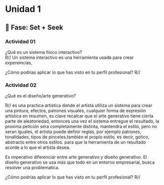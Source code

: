 # Unidad 1

## 🔎 Fase: Set + Seek
### Actividad 01
¿Qué es un sistema físico interactivo?  
R// Un sistema interactivo es una herramienta usada para crear expereincias,

¿Cómo podrías aplicar lo que has visto en tu perfil profesional?
R//

### Actividad 02
¿Qué es el diseño/arte generativo?

R// es una practica artistica donde el artista utiliza 
un sistema para crear una pintura, efectos, patrones visuales, cualquier forma de expresión artistica en resumen, es clave recalcar que el arte generativo tiene 
cierta parte de aleatoriedad, entonces una vez el sistema entregue el resultado, la proxima petición sera completamente distinta, mantendra el estilo, pero no seran iguales, el artista puede definir reglas, por ejemplo patrones, tonalidades, tipos de pinceles,también el propio estilo, es decir, gotico, abstracto entre otros estilos. para que la herramienta de un resultado acorde a lo que el artista desea.

Es imperativo diferenciar entre arte generativo y diseño generativo. El diseño generativo se usa más que todo en un entorno empresarial, busca resolver una problematica.


¿Cómo podrías aplicar lo que has visto en tu perfil profesional?
R//

